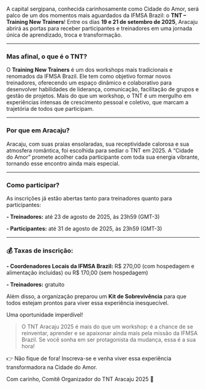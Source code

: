 A capital sergipana, conhecida carinhosamente como Cidade do Amor, será palco de um dos momentos mais aguardados da IFMSA Brazil: o **TNT – Training New Trainers**! Entre os dias **19 e 21 de setembro de 2025**, Aracaju abrirá as portas para receber participantes e treinadores em uma jornada única de aprendizado, troca e transformação.



---
### Mas afinal, o que é o TNT?
O **Training New Trainers** é um dos workshops mais tradicionais e renomados da IFMSA Brazil. Ele tem como objetivo formar novos treinadores, oferecendo um espaço dinâmico e colaborativo para desenvolver habilidades de liderança, comunicação, facilitação de grupos e gestão de projetos. Mais do que um workshop, o TNT é um mergulho em experiências intensas de crescimento pessoal e coletivo, que marcam a trajetória de todos que participam.



---
### Por que em Aracaju?

Aracaju, com suas praias ensolaradas, sua receptividade calorosa e sua atmosfera romântica, foi escolhida para sediar o TNT em 2025. A “Cidade do Amor” promete acolher cada participante com toda sua energia vibrante, tornando esse encontro ainda mais especial.



---
### Como participar?

As inscrições já estão abertas tanto para treinadores quanto para participantes:

**- Treinadores:** até 23 de agosto de 2025, às 23h59 (GMT-3)

**- Participantes:** até 31 de agosto de 2025, às 23h59 (GMT-3)



---
### 💰 Taxas de inscrição:

**- Coordenadores Locais da IFMSA Brazil:** R$ 270,00 (com hospedagem e alimentação incluídas) ou R$ 170,00 (sem hospedagem)

**- Treinadores:** gratuito

Além disso, a organização preparou um **Kit de Sobrevivência** para que todos estejam prontos para viver essa experiência inesquecível.

Uma oportunidade imperdível!

> O TNT Aracaju 2025 é mais do que um workshop: é a chance de se reinventar, aprender e se apaixonar ainda mais pela missão da IFMSA Brazil. Se você sonha em ser protagonista da mudança, essa é a sua hora!


👉 Não fique de fora! Inscreva-se e venha viver essa experiência transformadora na Cidade do Amor.

Com carinho,
Comitê Organizador do TNT Aracaju 2025 🖤